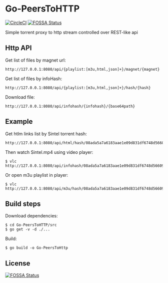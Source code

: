 # Go-PeersToHTTP
[![CircleCI](https://circleci.com/gh/WinPooh32/Go-PeersToHTTP.svg?style=svg)](https://circleci.com/gh/WinPooh32/Go-PeersToHTTP) [![FOSSA Status](https://app.fossa.io/api/projects/git%2Bgithub.com%2FWinPooh32%2FGo-PeersToHTTP.svg?type=shield)](https://app.fossa.io/projects/git%2Bgithub.com%2FWinPooh32%2FGo-PeersToHTTP?ref=badge_shield)

Simple torrent proxy to http stream controlled over REST-like api

## Http API
Get list of files by magnet url:
```
http://127.0.0.1:8080/api/{playlist:[m3u,html,json]+}/magnet/{magnet}
```

Get list of files by infoHash:
```
http://127.0.0.1:8080/api/{playlist:[m3u,html,json]+}/hash/{hash}
```

Download file:
```
http://127.0.0.1:8080/api/infohash/{infohash}/{base64path}
```

## Example
Get htlm links list by Sintel torrent hash:
```
http://127.0.0.1:8080/api/html/hash/08ada5a7a6183aae1e09d831df6748d566095a10
```

Then watch Sintel.mp4 using video player:
```
$ vlc http://127.0.0.1:8080/api/infohash/08ada5a7a6183aae1e09d831df6748d566095a10/U2ludGVsLm1wNA==
```

Or open m3u playlist in player:
```
$ vlc http://127.0.0.1:8080/api/m3u/hash/08ada5a7a6183aae1e09d831df6748d566095a10
```

## Build steps
Download dependencies:
```
$ cd Go-PeersToHTTP/src
$ go get -v -d ./...
```
Build:
```
$ go build -o Go-PeersToHttp
```

## License
[![FOSSA Status](https://app.fossa.io/api/projects/git%2Bgithub.com%2FWinPooh32%2FGo-PeersToHTTP.svg?type=large)](https://app.fossa.io/projects/git%2Bgithub.com%2FWinPooh32%2FGo-PeersToHTTP?ref=badge_large)
